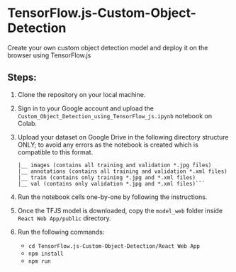 # TensorFlow.js-Custom-Object-Detection
Create your own custom object detection model and deploy it on the browser using TensorFlow.js

## Steps:

1. Clone the repository on your local machine.
2. Sign in to your Google account and upload the `Custom_Object_Detection_using_TensorFlow_js.ipynb` notebook on Colab.
3. Upload your dataset on Google Drive in the following directory structure ONLY; to avoid any errors as the notebook is created which is compatible to this format.

   ```TFJS-Custom-Detection
   |__ images (contains all training and validation *.jpg files)
   |__ annotations (contains all training and validation *.xml files)
   |__ train (contains only training *.jpg and *.xml files)
   |__ val (contains only validation *.jpg and *.xml files)```
   
4. Run the notebook cells one-by-one by following the instructions.
5. Once the TFJS model is downloaded, copy the `model_web` folder inside `React Web App/public` directory.
6. Run the following commands:
   - `cd TensorFlow.js-Custom-Object-Detection/React Web App`
   - `npm install`
   - `npm run`


